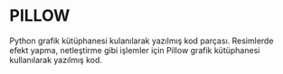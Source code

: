 # PILLOW

Python grafik kütüphanesi kulanılarak yazılmış kod parçası.
Resimlerde efekt yapma, netleştirme gibi işlemler için Pillow grafik kütüphanesi kullanılarak yazılmış kod. 
